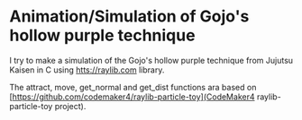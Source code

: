 # Animation/Simulation of Gojo's hollow purple technique

I try to make a simulation of the Gojo's hollow purple technique from Jujutsu Kaisen in C using [htts://raylib.com](raylib) library.

The attract, move, get_normal and get_dist functions ara based on [https://github.com/codemaker4/raylib-particle-toy](CodeMaker4 raylib-particle-toy project).

